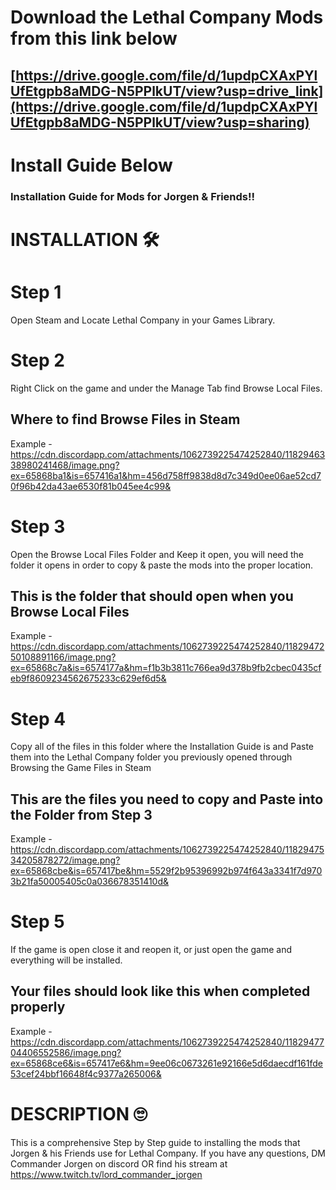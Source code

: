 # Download the Lethal Company Mods from this link below 

## [https://drive.google.com/file/d/1updpCXAxPYlUfEtgpb8aMDG-N5PPlkUT/view?usp=drive_link](https://drive.google.com/file/d/1updpCXAxPYlUfEtgpb8aMDG-N5PPlkUT/view?usp=sharing)

# Install Guide Below
 ### Installation Guide for Mods for Jorgen & Friends!! ###

# INSTALLATION 🛠 #
# Step 1
Open Steam and Locate Lethal Company in your Games Library. 


# Step 2
Right Click on the game and under the Manage Tab find Browse Local Files. 

## Where to find Browse Files in Steam
Example - https://cdn.discordapp.com/attachments/1062739225474252840/1182946338980241468/image.png?ex=65868ba1&is=657416a1&hm=456d758ff9838d8d7c349d0ee06ae52cd70f96b42da43ae6530f81b045ee4c99&

# Step 3
Open the Browse Local Files Folder and Keep it open, you will need the folder it opens in order to copy & paste the mods into the proper location. 

## This is the folder that should open when you Browse Local Files
Example - https://cdn.discordapp.com/attachments/1062739225474252840/1182947250108891166/image.png?ex=65868c7a&is=6574177a&hm=f1b3b3811c766ea9d378b9fb2cbec0435cfeb9f8609234562675233c629ef6d5&

# Step 4
Copy all of the files in this folder where the Installation Guide is and Paste them into the Lethal Company folder you previously opened through Browsing the Game Files in Steam

## This are the files you need to copy and Paste into the Folder from Step 3
Example - https://cdn.discordapp.com/attachments/1062739225474252840/1182947534205878272/image.png?ex=65868cbe&is=657417be&hm=5529f2b95396992b974f643a3341f7d9703b21fa50005405c0a036678351410d&

# Step 5
If the game is open close it and reopen it, or just open the game and everything will be installed.

## Your files should look like this when completed properly
Example - https://cdn.discordapp.com/attachments/1062739225474252840/1182947704406552586/image.png?ex=65868ce6&is=657417e6&hm=9ee06c0673261e92166e5d6daecdf161fde53cef24bbf16648f4c9377a265006&

# DESCRIPTION 🙄
This is a comprehensive Step by Step guide to installing the mods that Jorgen & his Friends use for Lethal Company. If you have any questions, DM Commander Jorgen on discord OR find his stream at https://www.twitch.tv/lord_commander_jorgen
